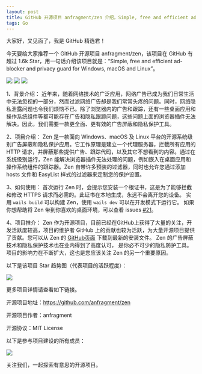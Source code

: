 ```yaml
---
layout: post
title: GitHub 开源项目 anfragment/zen 介绍，Simple, free and efficient ad-blocker and privacy guard for Windows, macOS and Linux
tags: Go
---
```


大家好，又见面了，我是 GitHub 精选君！

今天要给大家推荐一个 GitHub 开源项目 anfragment/zen，该项目在 GitHub 有超过 1.6k Star，用一句话介绍该项目就是：“Simple, free and efficient ad-blocker and privacy guard for Windows, macOS and Linux”。


![](https://github.com/anfragment/zen/blob/master/assets/appicon.png?raw=true)
![](https://github.com/anfragment/zen/blob/master/assets/screenshots/main-window.png?raw=true)
![](https://github.com/anfragment/zen/blob/master/assets/screenshots/filter-lists.png?raw=true)



1、背景介绍：
近年来，随着网络技术的广泛应用，网络广告已成为我们日常生活中无法忽视的一部分，然而过滤网络广告却是我们常常头疼的问题。同时，网络隐私泄露问题也令我们烦恼不已。除了浏览器内的广告和跟踪，还有一些桌面应用和操作系统组件等都可能存在广告和隐私跟踪问题，这些问题上面的浏览器插件无法解决。因此，我们需要一款更全面、更有效的广告屏蔽和隐私保护工具。

2、项目介绍：
Zen 是一款面向 Windows、macOS 及 Linux 平台的开源系统级别广告屏蔽和隐私保护应用。它工作原理是建立一个代理服务器，拦截所有应用的 HTTP 请求，并屏蔽那些提供广告、跟踪代码，以及其它不想看到的内容。通过在系统级别运行，Zen 能解决浏览器插件无法处理的问题，例如嵌入在桌面应用和操作系统组件的跟踪器。Zen 自带许多预装的过滤器，同时也允许您通过添加 hosts 文件和 EasyList 样式的过滤器来定制您的保护设置。

3、如何使用： 
首次运行 Zen 时，会提示您安装一个根证书，这是为了能够拦截和修改 HTTPS 请求而必需的。此证书在本地生成，永远不会离开您的设备。
实用 `wails build` 可以构建 Zen，使用 `wails dev` 可以在开发模式下运行它。 如果你想帮助将 Zen 带到你喜欢的桌面环境，可以查看 issues [#21](https://github.com/anfragment/zen/issues/21)。

4、项目推介：
Zen 作为开源项目，目前已经在GitHub上获得了大量的关注，开发活跃度较高，项目的维护者 GitHub 上的贡献也较为活跃，为大量开源项目提供了贡献。您可以从 Zen 的 [GitHub页面](https://github.com/anfragment/zen) 下载到最新的安装文件。 Zen 的广告屏蔽技术和隐私保护技术也在业内得到了高度认可， 是你必不可少的隐私防护工具。项目的影响力在不断扩大，这也是您应该关注 Zen 的另一个重要原因。


以下是该项目 Star 趋势图（代表项目的活跃程度）：

![](https://api.star-history.com/svg?repos=anfragment/zen&type=Timeline)

更多项目详情请查看如下链接。

开源项目地址：https://github.com/anfragment/zen 

开源项目作者：anfragment

开源协议：MIT License

以下是参与项目建设的所有成员：

![](https://contrib.rocks/image?repo=anfragment/zen)

关注我们，一起探索有意思的开源项目。

